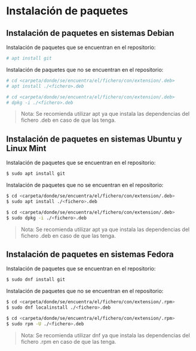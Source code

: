 # Instalación de paquetes

## Instalación de paquetes en sistemas Debian

Instalación de paquetes que se encuentran en el repositorio:

```bash
# apt install git
```

Instalación de paquetes que no se encuentran en el repositorio:

```bash
# cd <carpeta/donde/se/encuentra/el/fichero/con/extension/.deb>
# apt install ./<fichero>.deb
```

```bash
# cd <carpeta/donde/se/encuentra/el/fichero/con/extension/.deb>
# dpkg -i ./<fichero>.deb
```

> Nota: Se recomienda utilizar apt ya que instala las dependencias del fichero .deb en caso de que las tenga.

## Instalación de paquetes en sistemas Ubuntu y Linux Mint

Instalación de paquetes que se encuentran en el repositorio:

```bash
$ sudo apt install git
```

Instalación de paquetes que no se encuentran en el repositorio:

```bash
$ cd <carpeta/donde/se/encuentra/el/fichero/con/extension/.deb>
$ sudo apt install ./<fichero>.deb
```

```bash
$ cd <carpeta/donde/se/encuentra/el/fichero/con/extension/.deb>
$ sudo dpkg -i ./<fichero>.deb
```

> Nota: Se recomienda utilizar apt ya que instala las dependencias del fichero .deb en caso de que las tenga.

## Instalación de paquetes en sistemas Fedora

Instalación de paquetes que se encuentran en el repositorio:

```bash
$ sudo dnf install git
```

Instalación de paquetes que no se encuentran en el repositorio:

```bash
$ cd <carpeta/donde/se/encuentra/el/fichero/con/extension/.rpm>
$ sudo dnf localinstall ./<fichero>.deb
```

```bash
$ cd <carpeta/donde/se/encuentra/el/fichero/con/extension/.rpm>
$ sudo rpm -U ./<fichero>.deb
```

> Nota: Se recomienda utilizar dnf ya que instala las dependencias del fichero .rpm en caso de que las tenga.
